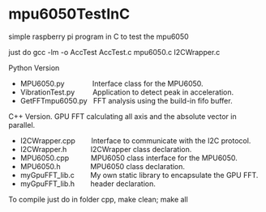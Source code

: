 mpu6050TestInC
==============

simple raspberry pi  program in C to test the mpu6050


 just do gcc -lm -o AccTest AccTest.c mpu6050.c I2CWrapper.c
 
Python Version
- MPU6050.py&nbsp;&nbsp;&nbsp;&nbsp;&nbsp;&nbsp;&nbsp;&nbsp;&nbsp;&nbsp;&nbsp;&nbsp;&nbsp;&nbsp;Interface class for the MPU6050.
- VibrationTest.py&nbsp;&nbsp;&nbsp;&nbsp;&nbsp;&nbsp;&nbsp;&nbsp;&nbsp;Application to detect peak in acceleration.
- GetFFTmpu6050.py&nbsp;&nbsp;&nbsp;FFT analysis using the build-in fifo buffer.

C++ Version.  GPU FFT calculating all axis and the absolute vector in parallel.
- I2CWrapper.cpp&nbsp;&nbsp;&nbsp;&nbsp;&nbsp;&nbsp;&nbsp;&nbsp;Interface to communicate with the I2C protocol.
- I2CWrapper.h&nbsp;&nbsp;&nbsp;&nbsp;&nbsp;&nbsp;&nbsp;&nbsp;&nbsp;&nbsp;&nbsp;&nbsp;I2CWrapper class declaration.
- MPU6050.cpp&nbsp;&nbsp;&nbsp;&nbsp;&nbsp;&nbsp;&nbsp;&nbsp;&nbsp;&nbsp;&nbsp;MPU6050 class interface for the MPU6050.
- MPU6050.h&nbsp;&nbsp;&nbsp;&nbsp;&nbsp;&nbsp;&nbsp;&nbsp;&nbsp;&nbsp;&nbsp;&nbsp;&nbsp;&nbsp;&nbsp;MPU6050 class declaration.
- myGpuFFT_lib.c&nbsp;&nbsp;&nbsp;&nbsp;&nbsp;&nbsp;&nbsp;&nbsp;My own static library to encapsulate the GPU FFT.
- myGpuFFT_lib.h&nbsp;&nbsp;&nbsp;&nbsp;&nbsp;&nbsp;&nbsp;&nbsp;header declaration.
 
To compile just do in folder cpp,
make clean; make all

